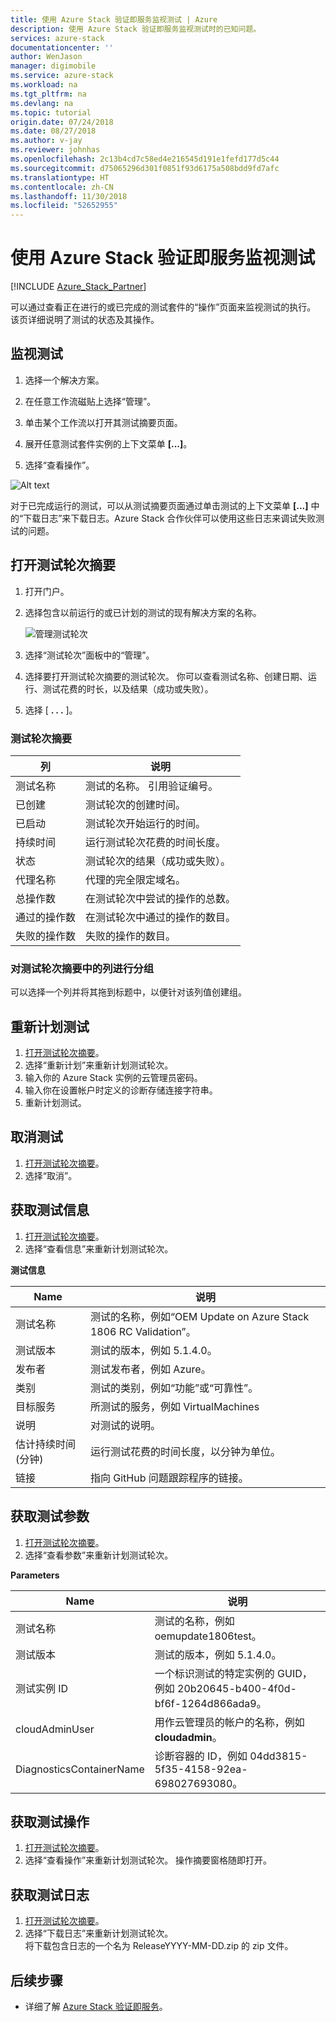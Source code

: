 ```yaml
---
title: 使用 Azure Stack 验证即服务监视测试 | Azure
description: 使用 Azure Stack 验证即服务监视测试时的已知问题。
services: azure-stack
documentationcenter: ''
author: WenJason
manager: digimobile
ms.service: azure-stack
ms.workload: na
ms.tgt_pltfrm: na
ms.devlang: na
ms.topic: tutorial
origin.date: 07/24/2018
ms.date: 08/27/2018
ms.author: v-jay
ms.reviewer: johnhas
ms.openlocfilehash: 2c13b4cd7c58ed4e216545d191e1fefd177d5c44
ms.sourcegitcommit: d75065296d301f0851f93d6175a508bdd9fd7afc
ms.translationtype: HT
ms.contentlocale: zh-CN
ms.lasthandoff: 11/30/2018
ms.locfileid: "52652955"
---
```

# <a name="monitor-a-test-with-azure-stack-validation-as-a-service"></a>使用 Azure Stack 验证即服务监视测试

[!INCLUDE [Azure_Stack_Partner](./includes/azure-stack-partner-appliesto.md)]

可以通过查看正在进行的或已完成的测试套件的“操作”页面来监视测试的执行。 该页详细说明了测试的状态及其操作。

## <a name="monitor-a-test"></a>监视测试

1. 选择一个解决方案。

2. 在任意工作流磁贴上选择“管理”。

3. 单击某个工作流以打开其测试摘要页面。

4. 展开任意测试套件实例的上下文菜单 **[...]**。

5. 选择“查看操作”。

![Alt text](media\image4.png)

对于已完成运行的测试，可以从测试摘要页面通过单击测试的上下文菜单 **[...]** 中的“下载日志”来下载日志。Azure Stack 合作伙伴可以使用这些日志来调试失败测试的问题。

## <a name="open-the-test-pass-summary"></a>打开测试轮次摘要

1. 打开门户。 
2. 选择包含以前运行的或已计划的测试的现有解决方案的名称。

    ![管理测试轮次](media/managetestpasses.png)

3. 选择“测试轮次”面板中的“管理”。
4. 选择要打开测试轮次摘要的测试轮次。 你可以查看测试名称、创建日期、运行、测试花费的时长，以及结果（成功或失败）。
5. 选择 [ **. .  .** ]。

### <a name="test-pass-summary"></a>测试轮次摘要

| 列 | 说明 |
| --- | --- |
| 测试名称 | 测试的名称。 引用验证编号。 |
| 已创建 | 测试轮次的创建时间。 |
| 已启动 | 测试轮次开始运行的时间。 |
| 持续时间 | 运行测试轮次花费的时间长度。 |
| 状态 | 测试轮次的结果（成功或失败）。 |
| 代理名称 | 代理的完全限定域名。 |
| 总操作数 | 在测试轮次中尝试的操作的总数。 |
| 通过的操作数 | 在测试轮次中通过的操作的数目。 |
|  失败的操作数 | 失败的操作的数目。 |

### <a name="group-columns-in-the-test-pass-summary"></a>对测试轮次摘要中的列进行分组

可以选择一个列并将其拖到标题中，以便针对该列值创建组。

## <a name="reschedule-a-test"></a>重新计划测试

1. [打开测试轮次摘要](#open-the-test-pass-summary)。
2. 选择“重新计划”来重新计划测试轮次。
3. 输入你的 Azure Stack 实例的云管理员密码。
4. 输入你在设置帐户时定义的诊断存储连接字符串。
5. 重新计划测试。

## <a name="cancel-a-test"></a>取消测试

1. [打开测试轮次摘要](#open-the-test-pass-summary)。
2. 选择“取消”。

## <a name="get-test-information"></a>获取测试信息

1. [打开测试轮次摘要](#open-the-test-pass-summary)。
2. 选择“查看信息”来重新计划测试轮次。

**测试信息**

| Name | 说明 |
| -- | -- |
| 测试名称 | 测试的名称，例如“OEM Update on Azure Stack 1806 RC Validation”。 |
| 测试版本 | 测试的版本，例如 5.1.4.0。 |
| 发布者 | 测试发布者，例如 Azure。 |
| 类别 | 测试的类别，例如“功能”或“可靠性”。 |
| 目标服务 | 所测试的服务，例如 VirtualMachines |
| 说明 | 对测试的说明。 |
| 估计持续时间(分钟) | 运行测试花费的时间长度，以分钟为单位。 |
| 链接 | 指向 GitHub 问题跟踪程序的链接。 |

## <a name="get-test-parameters"></a>获取测试参数

1. [打开测试轮次摘要](#open-the-test-pass-summary)。
2. 选择“查看参数”来重新计划测试轮次。

**Parameters**

| Name | 说明 |
| -- | -- |
| 测试名称 | 测试的名称，例如 oemupdate1806test。 |
| 测试版本 | 测试的版本，例如 5.1.4.0。 |
| 测试实例 ID | 一个标识测试的特定实例的 GUID，例如 20b20645-b400-4f0d-bf6f-1264d866ada9。 |
| cloudAdminUser | 用作云管理员的帐户的名称，例如 **cloudadmin**。 |
| DiagnosticsContainerName | 诊断容器的 ID，例如 04dd3815-5f35-4158-92ea-698027693080。 |

## <a name="get-test-operations"></a>获取测试操作

1. [打开测试轮次摘要](#open-the-test-pass-summary)。
2. 选择“查看操作”来重新计划测试轮次。 操作摘要窗格随即打开。

## <a name="get-test-logs"></a>获取测试日志

1. [打开测试轮次摘要](#open-the-test-pass-summary)。
2. 选择“下载日志”来重新计划测试轮次。  
    将下载包含日志的一个名为 ReleaseYYYY-MM-DD.zip 的 zip 文件。

## <a name="next-steps"></a>后续步骤

- 详细了解 [Azure Stack 验证即服务](/azure-stack/partner)。